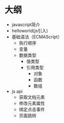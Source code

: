 # 大纲
- javascript简介
- helloworld(js引入)
- 基础语法（ECMAScript）
    - 执行顺序
    - 变量
    - 数据类型
        - 值类型
        - 引用类型
            - 对象
            - 函数
            - 数组
- js api
    - 获取文档元素
    - 修改元素属性
    - 绑定点击事件
    - 页面跳转